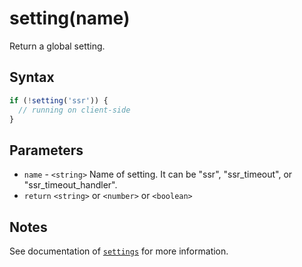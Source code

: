 # setting(name)

Return a global setting.

## Syntax

```js
if (!setting('ssr')) {
  // running on client-side
}
```

## Parameters

* `name` - `<string>` Name of setting. It can be "ssr", "ssr_timeout", or "ssr_timeout_handler".
* `return` `<string>` or `<number>` or `<boolean>`

## Notes

See documentation of [`settings`]('./settings.md') for more information.
